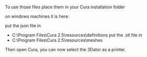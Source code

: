 To use those files place them in your Cura installation folder

on windows machines it is here:

put the json file in
* C:\Program Files\Cura 2.5\resources\definitions
put the .stl file in
* C:\Program Files\Cura 2.5\resources\meshes

Then open Cura, you can now select the 3Dator as a printer.
